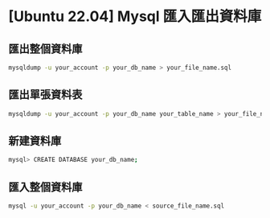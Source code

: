 # [Ubuntu 22.04] Mysql 匯入匯出資料庫

## 匯出整個資料庫

```bash
mysqldump -u your_account -p your_db_name > your_file_name.sql
```

## 匯出單張資料表

```bash
mysqldump -u your_account -p your_db_name your_table_name > your_file_name.sql
```

## 新建資料庫

```bash
mysql> CREATE DATABASE your_db_name;
```

## 匯入整個資料庫
```bash
mysql -u your_account -p your_db_name < source_file_name.sql
```